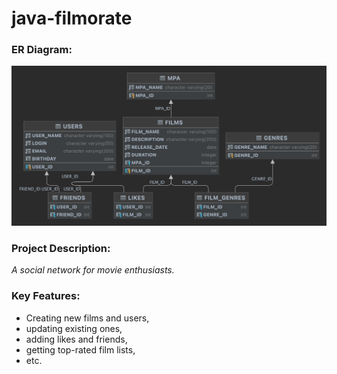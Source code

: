 # java-filmorate

### ER Diagram:
![](er_diagram.png)

### Project Description:
_A social network for movie enthusiasts._

### Key Features: 
* Creating new films and users, 
* updating existing ones, 
* adding likes and friends,
* getting top-rated film lists,
* etc.